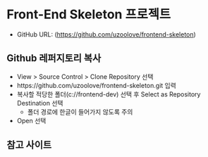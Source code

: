 # Front-End Skeleton 프로젝트
* GitHub URL: (https://github.com/uzoolove/frontend-skeleton)

## Github 레퍼지토리 복사
* View > Source Control > Clone Repository 선택
* <nohyper>https</nohyper>://github.com/uzoolove/frontend-skeleton.git 입력
* 복사할 적당한 폴더(c://frontend-dev) 선택 후 Select as Repository Destination 선택
  - 폴더 경로에 한글이 들어가지 않도록 주의
* Open 선택
 
## 참고 사이트